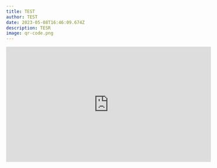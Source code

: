 ```yaml
---
title: TEST
author: TEST
date: 2023-05-08T16:46:09.674Z
description: TESR
image: qr-code.png
---
```

<iframe width="560" height="315" src="https://www.youtube.com/embed/LTJygQwYV84" title="YouTube video player" frameborder="0" allow="accelerometer; autoplay; clipboard-write; encrypted-media; gyroscope; picture-in-picture; web-share" allowfullscreen></iframe>



```

```